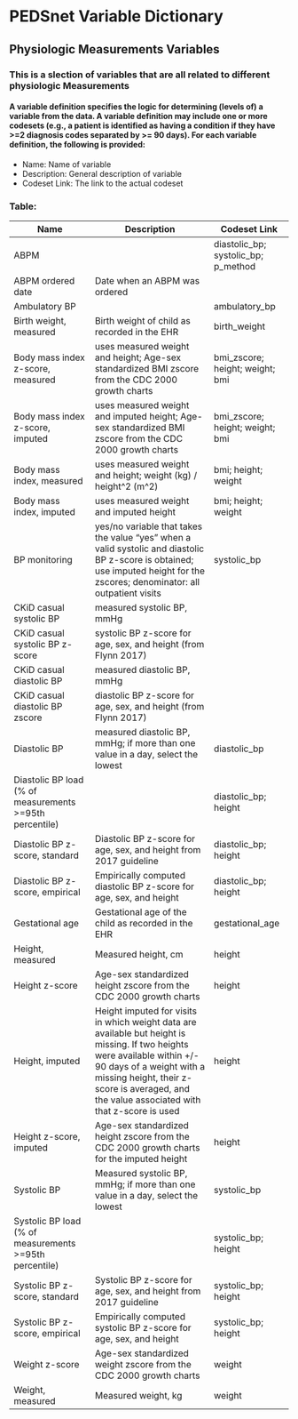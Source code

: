# PEDSnet Variable Dictionary

## Physiologic Measurements Variables

### This is a slection of variables that are all related to different physiologic Measurements

#### A variable definition specifies the logic for determining (levels of) a variable from the data. A variable definition may include one or more codesets (e.g., a patient is identified as having a condition if they have >=2 diagnosis codes separated by >= 90 days). For each variable definition, the following is provided:
* Name: Name of variable
* Description: General description of variable
* Codeset Link: The link to the actual codeset

### Table:

| Name | Description | Codeset Link |
|------|-------------|--------------|
| ABPM | | diastolic_bp; systolic_bp; p_method |
| ABPM ordered date | Date when an ABPM was ordered | |
| Ambulatory BP | | ambulatory_bp |
| Birth weight, measured | Birth weight of child as recorded in the EHR | birth_weight |
| Body mass index z-score, measured | uses measured weight and height; Age-sex standardized BMI zscore from the CDC 2000 growth charts | bmi_zscore; height; weight; bmi |
| Body mass index z-score, imputed | uses measured weight and imputed height; Age-sex standardized BMI zscore from the CDC 2000 growth charts | bmi_zscore; height; weight; bmi |
| Body mass index, measured | uses measured weight and height; weight (kg) / height^2 (m^2) | bmi; height; weight |
| Body mass index, imputed | uses measured weight and imputed height | bmi; height; weight |
| BP monitoring | yes/no variable that takes the value “yes” when a valid systolic and diastolic BP z-score is obtained; use imputed height for the zscores; denominator: all outpatient visits | systolic_bp |
| CKiD casual systolic BP | measured systolic BP, mmHg  | |
| CKiD casual systolic BP z-score | systolic BP z-score for age, sex, and height (from Flynn 2017) | |
| CKiD casual diastolic BP | measured diastolic BP, mmHg ||
| CKiD casual diastolic BP zscore | diastolic BP z-score for age, sex, and height (from Flynn 2017) | |
| Diastolic BP | measured diastolic BP, mmHg; if more than one value in a day, select the lowest | diastolic_bp |
| Diastolic BP load (% of measurements >=95th percentile) | | diastolic_bp; height |
| Diastolic BP z-score, standard | Diastolic BP z-score for age, sex, and height from 2017 guideline  | diastolic_bp; height |
| Diastolic BP z-score, empirical | Empirically computed diastolic BP z-score for age, sex, and height | diastolic_bp; height |
| Gestational age | Gestational age of the child as recorded in the EHR | gestational_age |
| Height, measured | Measured height, cm | height |
| Height z-score | Age-sex standardized height zscore from the CDC 2000 growth charts | height |
| Height, imputed | Height imputed for visits in which weight data are available but height is missing. If two heights were available within +/- 90 days of a weight with a missing height, their z-score is averaged, and the value associated with that z-score is used | height |
| Height z-score, imputed | Age-sex standardized height zscore from the CDC 2000 growth charts for the imputed height | height |
| Systolic BP | Measured systolic BP, mmHg; if more than one value in a day, select the lowest | systolic_bp |
| Systolic BP load (% of measurements >=95th percentile) | | systolic_bp; height |
| Systolic BP z-score, standard | Systolic BP z-score for age, sex, and height from 2017 guideline  | systolic_bp; height |
| Systolic BP z-score, empirical | Empirically computed systolic BP z-score for age, sex, and height | systolic_bp; height |
| Weight z-score | Age-sex standardized weight zscore from the CDC 2000 growth charts | weight |
| Weight, measured | Measured weight, kg | weight |

